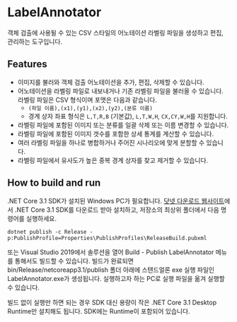 # LabelAnnotator

객체 검출에 사용될 수 있는 CSV 스타일의 어노테이션 라벨링 파일을 생성하고 편집, 관리하는 도구입니다.

## Features

* 이미지를 불러와 객체 검출 어노테이션을 추가, 편집, 삭제할 수 있습니다.
* 어노테이션을 라벨링 파일로 내보내거나 기존 라벨링 파일을 불러올 수 있습니다. 라벨링 파일은 CSV 형식이며 포맷은 다음과 같습니다.
  * `(파일 이름),(x1),(y1),(x2),(y2),(분류 이름)`
  * 경계 상자 좌표 형식은 `L,T,R,B` (기본값), `L,T,W,H`, `CX,CY,W,H`를 지원합니다.
* 라벨링 파일에 포함된 이미지 또는 분류를 일괄 삭제 또는 이름 변경할 수 있습니다.
* 라벨링 파일에 포함된 이미지 갯수를 포함한 상세 통계를 계산할 수 있습니다.
* 여러 라벨링 파일을 하나로 병합하거나 주어진 시나리오에 맞게 분할할 수 있습니다.
* 라벨링 파일에서 유사도가 높은 중복 경계 상자를 찾고 제거할 수 있습니다.

## How to build and run

.NET Core 3.1 SDK가 설치된 Windows PC가 필요합니다. [닷넷 다운로드 웹사이트](https://dotnet.microsoft.com/download)에서 .NET Core 3.1 SDK를 다운로드 받아 설치하고, 저장소의 최상위 폴더에서 다음 명령어를 실행하세요.

```
dotnet publish -c Release -p:PublishProfile=Properties\PublishProfiles\ReleaseBuild.pubxml
```

또는 Visual Studio 2019에서 솔루션을 열어 Build - Publish LabelAnnotator 메뉴를 통해서도 빌드할 수 있습니다. 빌드가 완료되면 bin/Release/netcoreapp3.1/publish 폴더 아래에 스탠드얼론 exe 실행 파일인 LabelAnnotator.exe가 생성됩니다. 실행하고자 하는 PC로 실행 파일을 옮겨 실행할 수 있습니다.

빌드 없이 실행만 하면 되는 경우 SDK 대신 용량이 작은 .NET Core 3.1 Desktop Runtime만 설치해도 됩니다. SDK에는 Runtime이 포함되어 있습니다.
